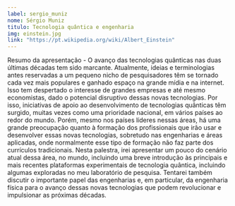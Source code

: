 ```yaml
---
label: sergio_muniz
nome: Sérgio Muniz
titulo: Tecnologia quântica e engenharia
img: einstein.jpg
link: "https://pt.wikipedia.org/wiki/Albert_Einstein"
---
```


Resumo da apresentação - O avanço das tecnologias quânticas nas duas últimas décadas tem sido marcante. Atualmente, ideias e terminologias antes reservadas a um pequeno 
nicho de pesquisadores têm se tornado cada vez mais populares e ganhado espaço na grande mídia e na internet. Isso tem despertado o interesse de grandes empresas e até 
mesmo economistas, dado o potencial disruptivo dessas novas tecnologias. Por isso, iniciativas de apoio ao desenvolvimento de tecnologias quânticas têm surgido, muitas 
vezes como uma prioridade nacional, em vários países ao redor do mundo. Porém, mesmo nos países líderes nessas áreas, há uma grande preocupação quanto à formação dos 
profissionais que irão usar e desenvolver essas novas tecnologias, sobretudo nas engenharias e áreas aplicadas, onde normalmente esse tipo de formação não faz parte dos 
currículos tradicionais.
Nesta palestra, irei apresentar um pouco do cenário atual dessa área, no mundo, incluindo uma breve introdução às principais e mais recentes plataformas experimentais de 
tecnologia quântica, incluindo algumas exploradas no meu laboratório de pesquisa. Tentarei também discutir o importante papel das engenharias e, em particular, da engenharia 
física para o avanço dessas novas tecnologias que podem revolucionar e impulsionar as próximas décadas.
